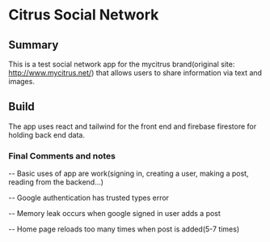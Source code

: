 # Citrus Social Network

## Summary

This is a test social network app for the mycitrus brand(original site: http://www.mycitrus.net/) that allows users to share information via text and images.

## Build

The app uses react and tailwind for the front end and firebase firestore for holding back end data.

### Final Comments and notes

-- Basic uses of app are work(signing in, creating a user, making a post, reading from the backend...)

-- Google authentication has trusted types error

-- Memory leak occurs when google signed in user adds a post

-- Home page reloads too many times when post is added(5-7 times)
